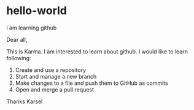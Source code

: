 # hello-world
i am learning github

Dear all,

This is Karma. I am interested to learn about github.  I would like to learn following:
1. Create and use a repository
2. Start and manage a new branch
3. Make changes to a file and push them to GitHub as commits
4. Open and merge a pull request

Thanks
Karsel
